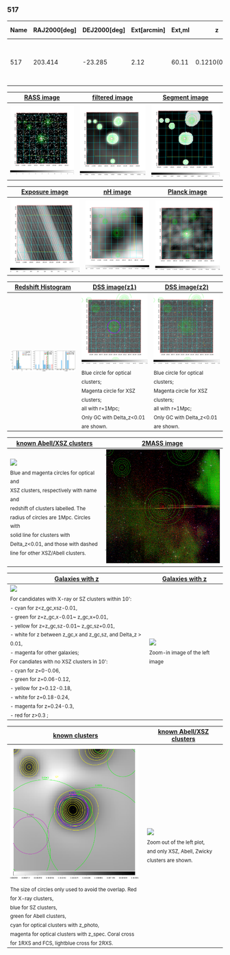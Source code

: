 <div STYLE="page-break-after: always;"></div>

### 517

|Name|RAJ2000[deg]|DEJ2000[deg] |Ext[arcmin]| Ext,ml | z | z_src| C|GC(XSZ,Delta_z<0.01)| GC(OPT,Delta_z<0.01)|GC| R_sig[arcmin] | R500[arcmin] | R500[Mpc]| CRsig[c/s] | CR500[c/s] |L500[1E44 erg/s]|F500[1E-12 erg/s/cm^2]| M500[1E14 Msun]|Tx[keV]|Cnt_sig|Beta|Rc[arcmin]|Comment|Alias|
|---|---|---|---|---|---|------|---|--------|---------|----------|---|---|---|---|---|---|---|---|---|---|---|---|---|---|
|517| 203.414| -23.285| 2.12| 60.11| 0.1210(0.006)| z1, z_xsz| B| MCXC, PSZ2, Tar, XB| A, N| A, MCXC, N, PSZ2, Tar, W, XB| 7.338| 8.213| 1.074| 0.293(0.047)| 0.298(0.048)| 2.042(0.120)| 5.352(0.315)| 3.96(0.11)| 5.20(0.10)| 91.6| 0.931(-0.087+0.050)| 4.191(-0.503+0.378)| -| k239|

|[RASS image](../image/517/517_img.pdf)|[filtered image](../image/517/517_fil.pdf)|[Segment image](../image/517/517_seg.pdf)|
|-------------------|--------------------|-------------------|
| <img src="../image/517/517_img.png" width="300">  | <img src="../image/517/517_fil.png" width="300">   | <img src="../image/517/517_seg.png" width="300">  |

|[Exposure image](../image/517/517_mex.pdf)| [nH image](../image/517/517_nh.pdf)| [Planck image](../image/517/517_p.pdf)|
|-------------------|--------------------|-------------------|
|<img src="../image/517/517_mex.png" width="300">   | <img src="../image/517/517_nh.png" width="300">    | <img src="../image/517/517_p.png" width="300"> |

|[Redshift Histogram](../image/517/517_zg.pdf) | [DSS image(z1)](../image/517/517_dss_z1.pdf)      |  [DSS image(z2)](../image/517/517_dss_z2.pdf)    |
|-------------------|--------------------|-------------------|
|<img src="../image/517/517_zg.png" width="300"> |<img src="../image/517/517_dss_z1.png" width="300"> <sub><br>Blue circle for optical clusters; <br>Magenta circle for XSZ clusters; <br>all with r=1Mpc; <br>Only GC with Delta_z<0.01 are shown. </sub>| <img src="../image/517/517_dss_z2.png" width="300"><sub><br>Blue circle for optical clusters; <br>Magenta circle for XSZ clusters; <br>all with r=1Mpc; <br>Only GC with Delta_z<0.01 are shown. </sub> |

|[known Abell/XSZ clusters](../image/517/517_m.pdf) | [2MASS image](../image/517/517_2mass.pdf)      |
|-------------------|-------------------|
|<img src=../image/517/517_m.png width="300"> <br><sub>Blue and magenta circles for optical and <br>XSZ clusters, respectively with name and <br>redshift of clusters labelled. The <br>radius of circles are 1Mpc. Circles with <br>solid line for clusters with <br>Delta_z<0.01, and those with dashed <br>line for other XSZ/Abell clusters.        </sub>|<img src="../image/517/517_2mass.png" width="300">  |

|[Galaxies with z](../image/517/517_opt_ned.pdf) |[Galaxies with z](../image/517/517_opt_ned_zoom.pdf) |
|-------------------|-------------------|
| <img src=../image/517/517_opt_ned.png width="300"> <br><sub> For candidates with X-ray or SZ clusters within 10': <br> - cyan for z<z_gc,xsz-0.01, <br> - green for z=z_gc,x-0.01~ z_gc,x+0.01, <br> - yellow for z=z_gc,sz-0.01~ z_gc,sz+0.01, <br> - white for z between z_gc,x and z_gc,sz, and Delta_z > 0.01, <br> - magenta for other galaxies; <br>For candiates with no XSZ clusters in 10': <br> - cyan for z=0-0.06, <br> - green for z=0.06-0.12, <br> - yellow for z=0.12-0.18, <br> - white for z=0.18-0.24, <br> - magenta for z=0.24-0.3, <br> - red for z>0.3 ;  </sub>|<img src=../image/517/517_opt_ned_zoom.png width="300">  <br><sub> Zoom-in image of the left image</sub>|

|[known clusters](../image/517/517_gc.pdf) |[known Abell/XSZ clusters](../image/517/517_gc_large.pdf) |
|-------------------|-------------------|
| <img src=../image/517/517_gc.png width="300"> <br><sub> The size of circles only used to avoid the overlap. Red for X-ray clusters, <br> blue for SZ clusters, <br> green for Abell clusters, <br> cyan for optical clusters with z_photo, <br> magenta for optical clusters with z_spec. Coral cross for 1RXS and FCS, lightblue cross for 2RXS. </sub>|<img src=../image/517/517_gc_large.png width="300"> <br><sub> Zoom out of the left plot, <br> and only XSZ, Abell, Zwicky clusters are shown. </sub> |



